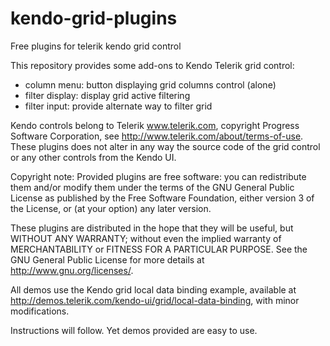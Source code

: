 # kendo-grid-plugins
Free plugins for telerik kendo grid control

This repository provides some add-ons to Kendo Telerik grid control:
- column menu: button displaying grid columns control (alone)
- filter display: display grid active filtering
- filter input: provide alternate way to filter grid

Kendo controls belong to Telerik www.telerik.com, copyright Progress Software Corporation, see http://www.telerik.com/about/terms-of-use. These plugins does not alter in any way the source code of the grid control or any other controls from the Kendo UI.

Copyright note:
Provided plugins are free software: you can redistribute them and/or modify them under the terms of the GNU General Public License as published by the Free Software Foundation, either version 3 of the License, or (at your option) any later version.

These plugins are distributed in the hope that they will be useful, but WITHOUT ANY WARRANTY; without even the implied warranty of MERCHANTABILITY or FITNESS FOR A PARTICULAR PURPOSE. See the GNU General Public License for more details at http://www.gnu.org/licenses/.

All demos use the Kendo grid local data binding example, available at http://demos.telerik.com/kendo-ui/grid/local-data-binding, with minor modifications.

Instructions will follow. Yet demos provided are easy to use.
